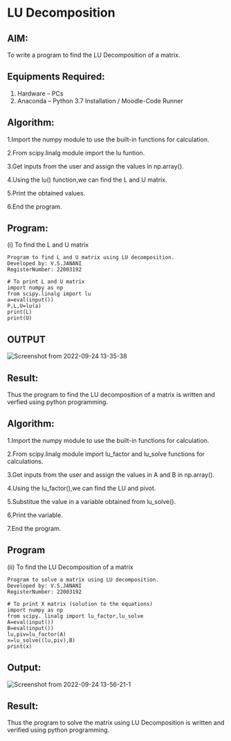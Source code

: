 # LU Decomposition 

## AIM:
To write a program to find the LU Decomposition of a matrix.

## Equipments Required:
1. Hardware – PCs
2. Anaconda – Python 3.7 Installation / Moodle-Code Runner

## Algorithm:
1.Import the numpy module to use the built-in functions for calculation.

2.From scipy.linalg module import the lu funtion.

3.Get inputs from the user and assign the values in np.array().

4.Using the lu() function,we can find the L and U matrix.

5.Print the obtained values.

6.End the program.

## Program:

(i) To find the L and U matrix
```
Program to find L and U matrix using LU decomposition.
Developed by: V.S.JANANI
RegisterNumber: 22003192 

# To print L and U matrix
import numpy as np
from scipy.linalg import lu
a=eval(input()) 
P,L,U=lu(a) 
print(L)
print(U)
```

##  OUTPUT
![Screenshot from 2022-09-24 13-35-38](https://user-images.githubusercontent.com/113497680/192087625-46068974-7953-4d4a-b93e-0f99cb106113.png)

##  Result:
Thus the program to find the LU decomposition of a matrix is written and verfied using python programming.


## Algorithm:
1.Import the numpy module to use the built-in functions for calculation.

2.From scipy.linalg module import lu_factor and lu_solve functions for calculations.

3.Get inputs from the user and assign the values in A and B in np.array().

4.Using the lu_factor(),we can find the LU and pivot.

5.Substitue the value in a variable obtained from lu_solve().

6.Print the variable.

7.End the program.


## Program

(ii) To find the LU Decomposition of a matrix
```
Program to solve a matrix using LU decomposition.
Developed by: V.S.JANANI
RegisterNumber: 22003192

# To print X matrix (solution to the equations)
import numpy as np
from scipy. linalg import lu_factor,lu_solve
A=eval(input())
B=eval(input())
lu,piv=lu_factor(A)
x=lu_solve((lu,piv),B)
print(x)
```

## Output:
![Screenshot from 2022-09-24 13-56-21-1](https://user-images.githubusercontent.com/113497680/192088423-7036ad07-00dc-40e0-9af2-ad84a8f32448.png)

## Result:
Thus the program to solve the matrix using LU Decomposition is written and verified using python programming.
